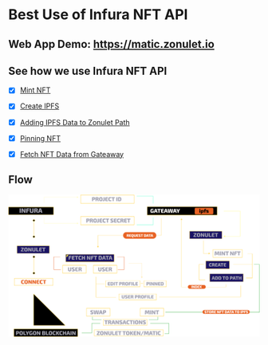
# Best Use of Infura NFT API
## Web App Demo: https://matic.zonulet.io

## See how we use Infura NFT API
- [x] [Mint NFT](https://github.com/Agin-DropDisco/ETH-DENVER-2023/blob/79da0f73a237a7620dc75569d3787da1a95540e7/INFURA/Best-Use-of-Infura-NFT-API/client/src/components/mint/mint.js#L754)
- [x] [Create IPFS](https://github.com/Agin-DropDisco/ETH-DENVER-2023/blob/79da0f73a237a7620dc75569d3787da1a95540e7/INFURA/Best-Use-of-Infura-NFT-API/client/src/components/mint/mint.js#L762)
- [x] [Adding IPFS Data to Zonulet Path](https://github.com/Agin-DropDisco/ETH-DENVER-2023/blob/79da0f73a237a7620dc75569d3787da1a95540e7/INFURA/Best-Use-of-Infura-NFT-API/client/src/components/mint/mint.js#L834)
- [x] [Pinning NFT](https://github.com/Agin-DropDisco/ETH-DENVER-2023/blob/79da0f73a237a7620dc75569d3787da1a95540e7/INFURA/Best-Use-of-Infura-NFT-API/client/src/components/mint/mint.js#L853)
- [x] [Fetch NFT Data from Gateaway](https://github.com/Agin-DropDisco/ETH-DENVER-2023/blob/79da0f73a237a7620dc75569d3787da1a95540e7/INFURA/Best-Use-of-Infura-NFT-API/client/src/components/explore/exploreall.js#L778)


## Flow
<p align="center">
  <img src="./INFURA_FLOW.png" />
</p>
